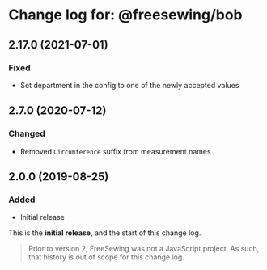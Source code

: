 # Change log for: @freesewing/bob


## 2.17.0 (2021-07-01)

### Fixed

 - Set department in the config to one of the newly accepted values

## 2.7.0 (2020-07-12)

### Changed

 - Removed `Circumference` suffix from measurement names

## 2.0.0 (2019-08-25)

### Added

 - Initial release


This is the **initial release**, and the start of this change log.

> Prior to version 2, FreeSewing was not a JavaScript project.
> As such, that history is out of scope for this change log.

